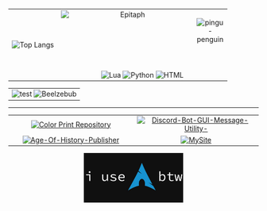 
<div align="center">
  <table border="0">
    <tr>
      <td align="center" valign="middle">
        <img src="https://github-readme-stats.vercel.app/api/top-langs/?username=epitaphnewell&layout=compact" alt="Top Langs" />
      </td>
      <td align="center" valign="middle">
        <span style="display: flex; justify-content: center; align-items: center;">
          <img src="https://images.cooltext.com/5704079.gif" width="273" height="105" alt="Epitaph"/>
          <img src="https://i.ibb.co/rGRWPdq7/pingu-penguin.gif" width="55" height="73" alt="pingu-penguin" />
        </span>
        <br>
        <img src="https://img.shields.io/badge/Lua-%232C2D72.svg?logo=lua&logoColor=white" alt="Lua"/>
        <img src="https://img.shields.io/badge/Python-3776AB?logo=python&logoColor=fff" alt="Python"/>
        <img src="https://img.shields.io/badge/HTML-%23E34F26.svg?logo=html5&logoColor=white" alt="HTML"/>
      </td>
    </tr>
  </table>
</div>
<div align="center">
  <table border="0">
    <tr>
      <td align="center" valign="middle">
        <img src="https://imgur.com/g4hSoPc.gif" widht="400" height="283" alt="test" />
        <img src="https://i.ibb.co/Fmyc11Q/makesweet-9r3yuo.gif" width="400" height="283" alt="Beelzebub" />
      </td>
    </tr>
  </table>
</div>
<hr></hr>



<div align="center">
  <table>
    <tr>
      <td align="center" width="50%">
        <a href="https://github.com/EpitaphNewell/color_print">
          <img src="https://github-readme-stats.vercel.app/api/pin/?username=epitaphnewell&repo=color_print" alt="Color Print Repository" />
        </a>
      </td>
      <td align="center" width="50%"> 
        <a href="https://github.com/EpitaphNewell/Discord-Bot-GUI-Message-Utility-">
          <img src="https://github-readme-stats.vercel.app/api/pin/?username=epitaphnewell&repo=Discord-Bot-GUI-Message-Utility-" alt="Discord-Bot-GUI-Message-Utility-" />
        </a>
      </td>
    </tr>
    <tr>
      <td align="center">
        <a href="https://github.com/EpitaphNewell/Age-Of-History-Publisher">
          <img src="https://github-readme-stats.vercel.app/api/pin/?username=epitaphnewell&repo=Age-Of-History-Publisher" alt="Age-Of-History-Publisher" />
        </a>
      </td>
      <td align="center">
        <a href="https://github.com/EpitaphNewell/MySite">
          <img src="https://github-readme-stats.vercel.app/api/pin/?username=epitaphnewell&repo=MySite" alt="MySite" />
        </a>
      </td>
    </tr>
  </table>
</div>

<div align="center">
  <img src="https://github.com/seriouslych/seriouslych/blob/main/arch.png?raw=true" height="100" width="200"/>
</div>
